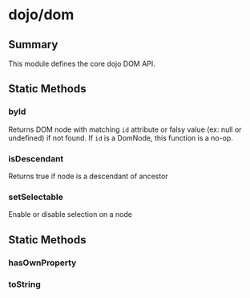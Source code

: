 # dojo/dom

## Summary

This module defines the core dojo DOM API.
## Static Methods

### byId
Returns DOM node with matching `id` attribute or falsy value (ex: null or undefined)
if not found.  If `id` is a DomNode, this function is a no-op.


### isDescendant
Returns true if node is a descendant of ancestor

### setSelectable
Enable or disable selection on a node

## Static Methods

### hasOwnProperty


### toString


